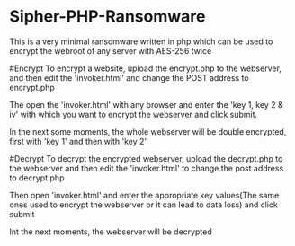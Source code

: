 # Sipher-PHP-Ransomware
This is a very minimal ransomware written in php which can be used to encrypt the webroot of any server with AES-256 twice

#Encrypt
To encrypt a website, upload the encrypt.php to the webserver, and then edit the 'invoker.html' and change the POST address to encrypt.php

The open the 'invoker.html' with any browser and enter the 'key 1, key 2 & iv' with which you want to encrypt the webserver and click submit.

In the next some moments, the whole webserver will be double encrypted, first with 'key 1' and then with 'key 2'

#Decrypt
To decrypt the encrypted webserver, upload the decrypt.php to the webserver and then edit the 'invoker.html' to change the post address to decrypt.php

Then open 'invoker.html' and enter the appropriate key values(The same ones used to encrypt the webserver or it can lead to data loss) and click submit

Int the next moments, the webserver will be decrypted
